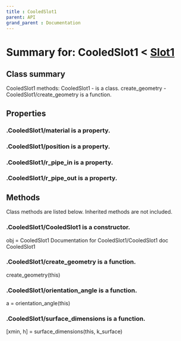 ```yaml
---
title : CooledSlot1
parent: API
grand_parent : Documentation
---
```

# Summary for: **CooledSlot1**  < [Slot1](Slot1.html)

## Class summary

CooledSlot1 methods:
CooledSlot1 - is a class.
create_geometry - CooledSlot1/create_geometry is a function.

## Properties

### .CooledSlot1/**material** is a property.

### .CooledSlot1/**position** is a property.

### .CooledSlot1/**r_pipe_in** is a property.

### .CooledSlot1/**r_pipe_out** is a property.


## Methods

Class methods are listed below. Inherited methods are not included.

### .**CooledSlot1**/CooledSlot1 is a constructor.
obj = CooledSlot1
Documentation for CooledSlot1/CooledSlot1
doc CooledSlot1

### .CooledSlot1/**create_geometry** is a function.
create_geometry(this)

### .CooledSlot1/**orientation_angle** is a function.
a = orientation_angle(this)

### .CooledSlot1/**surface_dimensions** is a function.
[xmin, h] = surface_dimensions(this, k_surface)


